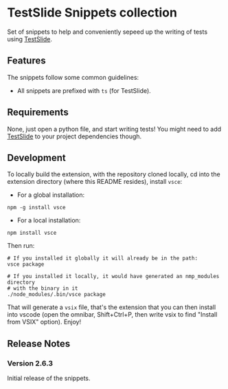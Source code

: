 # TestSlide Snippets collection

Set of snippets to help and conveniently sepeed up the writing of tests using [TestSlide](https://testslide.readthedocs.io).

## Features

The snippets follow some common guidelines:

- All snippets are prefixed with `ts` (for TestSlide).

## Requirements

None, just open a python file, and start writing tests!
You might need to add [TestSlide](https://testslide.readthedocs.io) to your project dependencies though.

## Development

To locally build the extension, with the repository cloned locally, cd into the extension directory (where this README resides), install `vsce`:

* For a global installation:
```
npm -g install vsce
```
* For a local installation:
```
npm install vsce
```

Then run:
```
# If you installed it globally it will already be in the path:
vsce package

# If you installed it locally, it would have generated an nmp_modules directory
# with the binary in it
./node_modules/.bin/vsce package
```

That will generate a `vsix` file, that's the extension that you can then install into vscode (open the omnibar, Shift+Ctrl+P, then write vsix to find "Install from VSIX" option).
Enjoy!

## Release Notes

### Version 2.6.3

Initial release of the snippets.
